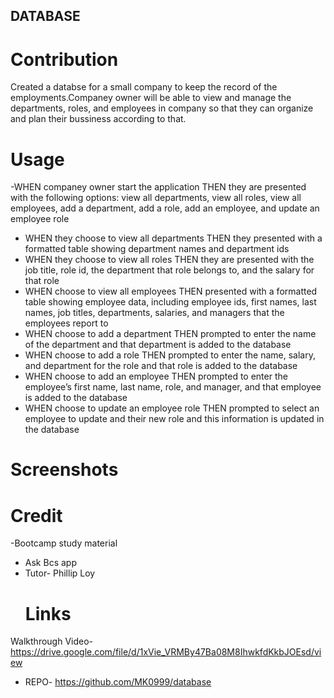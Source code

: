 ## DATABASE

# Contribution
Created a databse for a small company to keep the record of the employments.Companey owner will  be able to view and manage the departments, roles, and employees in company so that they can organize and plan their bussiness according to that.

# Usage
-WHEN companey owner start the application
THEN they are presented with the following options: view all departments, view all roles, view all employees, add a department, add a role, add an employee, and update an employee role
- WHEN they choose to view all departments
THEN they presented with a formatted table showing department names and department ids
- WHEN they choose to view all roles
THEN they are presented with the job title, role id, the department that role belongs to, and the salary for that role
- WHEN choose to view all employees
THEN presented with a formatted table showing employee data, including employee ids, first names, last names, job titles, departments, salaries, and managers that the employees report to
- WHEN choose to add a department
THEN  prompted to enter the name of the department and that department is added to the database
- WHEN  choose to add a role
THEN  prompted to enter the name, salary, and department for the role and that role is added to the database
- WHEN  choose to add an employee
THEN  prompted to enter the employee’s first name, last name, role, and manager, and that employee is added to the database
- WHEN  choose to update an employee role
THEN prompted to select an employee to update and their new role and this information is updated in the database

# Screenshots

# Credit
  -Bootcamp study material
- Ask Bcs app
- Tutor- Phillip Loy
  # Links
 Walkthrough Video- https://drive.google.com/file/d/1xVie_VRMBy47Ba08M8IhwkfdKkbJOEsd/view
- REPO- https://github.com/MK0999/database
 


